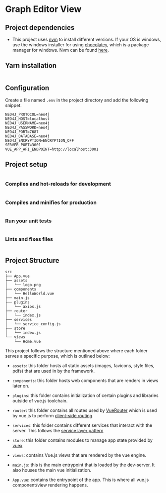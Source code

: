 # Graph Editor View

## Project dependencies
- This project uses [nvm](https://github.com/nvm-sh/nvm) to install different versions. If your OS is windows, use the windows installer for using [chocolatey](https://chocolatey.org), which is a package manager for windows. Nvm can be found [here](https://chocolatey.org/packages?q=nvm).

## Yarn installation
``` npm i -g yarn
```

## Configuration
Create a file named `.env` in the project directory and add the following snippet.

```
NEO4J_PROTOCOL=neo4j
NEO4J_HOST=localhost
NEO4J_USERNAME=neo4j
NEO4J_PASSWORD=neo4j
NEO4J_PORT=7687
NEO4J_DATABASE=neo4j
NEO4J_ENCRYPTION=ENCRYPTION_OFF
SERVER_PORT=3001
VUE_APP_API_ENDPOINT=http://localhost:3001
```
## Project setup

``` yarn install
```

### Compiles and hot-reloads for development
``` yarn serve
```

### Compiles and minifies for production
``` yarn build
```

### Run your unit tests
``` yarn test:unit
```

### Lints and fixes files
``` yarn lint
```

## Project Structure

```
src
├── App.vue
├── assets
│   └── logo.png
├── components
│   └── HelloWorld.vue
├── main.js
├── plugins
│   └── axios.js
├── router
│   └── index.js
├── services
│   └── service_config.js
├── store
│   └── index.js
└── views
    └── Home.vue
```

This project follows the structure mentioned above where each folder serves a specific purpose, which is outlined below:

- ``` assets ```: this folder hosts all static assets (images, favicons, style files, pdfs) that are used in by the framework.

- ```components```: this folder hosts web components that are renders in views later on.

- ```plugins```: this folder contains initialization of certain plugins and libraries outside of vue.js toolchain.

- ```router```: this folder contains all routes used by [VueRouter](https://router.vuejs.org/) which is used by vue.js to perform [client-side routing](https://willtaylor.blog/client-side-routing-in-vanilla-js/).

- ```services```: this folder contains different services that interact with the server. This follows the [service layer pattern](https://en.wikipedia.org/wiki/Service_layer_pattern)

- ```store```: this folder contains modules to manage app state provided by [vuex](https://vuex.vuejs.org/)

- ```views```: contains Vue.js views that are rendered by the vue engine.

- ```main.js```: this is the main entrypoint that is loaded by the dev-server. It also houses the main vue initialization.

- ```App.vue```: contains the entrypoint of the app. This is where all vue.js component/view rendering happens.
